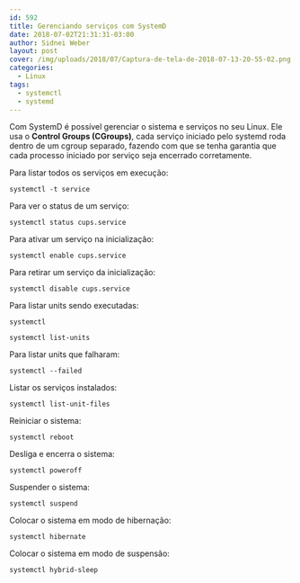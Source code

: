 ```yaml
---
id: 592
title: Gerenciando serviços com SystemD
date: 2018-07-02T21:31:31-03:00
author: Sidnei Weber
layout: post
cover: /img/uploads/2018/07/Captura-de-tela-de-2018-07-13-20-55-02.png
categories:
  - Linux
tags:
  - systemctl
  - systemd
---
```

Com SystemD é possível gerenciar o sistema e serviços no seu Linux. Ele usa o **Control Groups (CGroups)**, cada serviço iniciado pelo systemd roda dentro de um cgroup separado, fazendo com que se tenha garantia que cada processo iniciado por serviço seja encerrado corretamente.

Para listar todos os serviços em execução:

```shell
systemctl -t service
```

Para ver o status de um serviço:

```shell
systemctl status cups.service
```

Para ativar um serviço na inicialização:

```shell
systemctl enable cups.service
```

Para retirar um serviço da inicialização:

```shell
systemctl disable cups.service
```

Para listar units sendo executadas:

```shell
systemctl

systemctl list-units
```

Para listar units que falharam:

```shell
systemctl --failed
```

Listar os serviços instalados:

```shell
systemctl list-unit-files
```

Reiniciar o sistema:

```shell
systemctl reboot
```

Desliga e encerra o sistema:

```shell
systemctl poweroff
```

Suspender o sistema:

```shell
systemctl suspend
```

Colocar o sistema em modo de hibernação:

```shell
systemctl hibernate
```

Colocar o sistema em modo de suspensão:

```shell
systemctl hybrid-sleep
```
